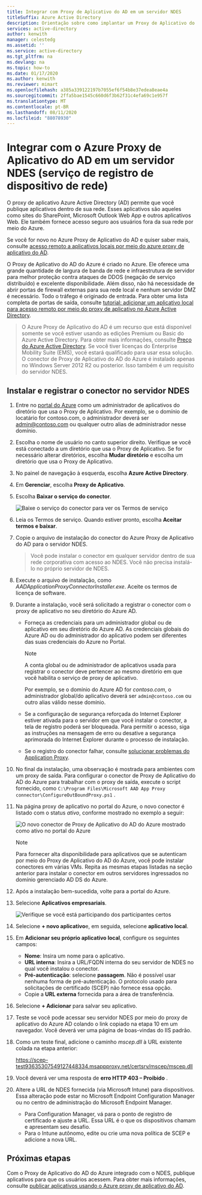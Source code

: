 ```yaml
---
title: Integrar com Proxy de Aplicativo do AD em um servidor NDES
titleSuffix: Azure Active Directory
description: Orientação sobre como implantar um Proxy de Aplicativo do Azure Active Directory para proteger seu servidor NDES.
services: active-directory
author: kenwith
manager: celestedg
ms.assetid: ''
ms.service: active-directory
ms.tgt_pltfrm: na
ms.devlang: na
ms.topic: how-to
ms.date: 01/17/2020
ms.author: kenwith
ms.reviewer: mimart
ms.openlocfilehash: a385a339122197b7055ef6f54b8e37edea8eae4a
ms.sourcegitcommit: 2ffa5bae1545c660d6f3b62f31c4efa69c1e957f
ms.translationtype: MT
ms.contentlocale: pt-BR
ms.lasthandoff: 08/11/2020
ms.locfileid: "88078930"
---
```

# <a name="integrate-with-azure-ad-application-proxy-on-a-network-device-enrollment-service-ndes-server"></a>Integrar com o Azure Proxy de Aplicativo do AD em um servidor NDES (serviço de registro de dispositivo de rede)

O proxy de aplicativo Azure Active Directory (AD) permite que você publique aplicativos dentro de sua rede. Esses aplicativos são aqueles como sites do SharePoint, Microsoft Outlook Web App e outros aplicativos Web. Ele também fornece acesso seguro aos usuários fora da sua rede por meio do Azure.

Se você for novo no Azure Proxy de Aplicativo do AD e quiser saber mais, consulte [acesso remoto a aplicativos locais por meio do azure proxy de aplicativo do AD](application-proxy.md).

O Proxy de Aplicativo do AD do Azure é criado no Azure. Ele oferece uma grande quantidade de largura de banda de rede e infraestrutura de servidor para melhor proteção contra ataques de DDOS (negação de serviço distribuído) e excelente disponibilidade. Além disso, não há necessidade de abrir portas de firewall externas para sua rede local e nenhum servidor DMZ é necessário. Todo o tráfego é originado de entrada. Para obter uma lista completa de portas de saída, consulte [tutorial: adicionar um aplicativo local para acesso remoto por meio do proxy de aplicativo no Azure Active Directory](https://docs.microsoft.com/azure/active-directory/manage-apps/application-proxy-add-on-premises-application#prepare-your-on-premises-environment).

> O Azure Proxy de Aplicativo do AD é um recurso que está disponível somente se você estiver usando as edições Premium ou Basic do Azure Active Directory. Para obter mais informações, consulte [Preço do Azure Active Directory](https://azure.microsoft.com/pricing/details/active-directory/). 
> Se você tiver licenças do Enterprise Mobility Suite (EMS), você estará qualificado para usar essa solução.
> O conector de Proxy de Aplicativo do AD do Azure é instalado apenas no Windows Server 2012 R2 ou posterior. Isso também é um requisito do servidor NDES.

## <a name="install-and-register-the-connector-on-the-ndes-server"></a>Instalar e registrar o conector no servidor NDES

1. Entre no [portal do Azure](https://portal.azure.com/) como um administrador de aplicativos do diretório que usa o Proxy de Aplicativo. Por exemplo, se o domínio de locatário for contoso.com, o administrador deverá ser admin@contoso.com ou qualquer outro alias de administrador nesse domínio.
1. Escolha o nome de usuário no canto superior direito. Verifique se você está conectado a um diretório que usa o Proxy de Aplicativo. Se for necessário alterar diretórios, escolha **Mudar diretório** e escolha um diretório que usa o Proxy de Aplicativo.
1. No painel de navegação à esquerda, escolha **Azure Active Directory**.
1. Em **Gerenciar**, escolha **Proxy de Aplicativo**.
1. Escolha **Baixar o serviço do conector**.

    ![Baixe o serviço do conector para ver os Termos de serviço](./media/active-directory-app-proxy-protect-ndes/application-proxy-download-connector-service.png)

1. Leia os Termos de serviço. Quando estiver pronto, escolha **Aceitar termos e baixar**.
1. Copie o arquivo de instalação do conector do Azure Proxy de Aplicativo do AD para o servidor NDES. 
   > Você pode instalar o conector em qualquer servidor dentro de sua rede corporativa com acesso ao NDES. Você não precisa instalá-lo no próprio servidor de NDES.
1. Execute o arquivo de instalação, como *AADApplicationProxyConnectorInstaller.exe*. Aceite os termos de licença de software.
1. Durante a instalação, você será solicitado a registrar o conector com o proxy de aplicativo no seu diretório do Azure AD.
   * Forneça as credenciais para um administrador global ou de aplicativo em seu diretório do Azure AD. As credenciais globais do Azure AD ou do administrador do aplicativo podem ser diferentes das suas credenciais do Azure no Portal.

        > [!NOTE]
        > A conta global ou de administrador de aplicativos usada para registrar o conector deve pertencer ao mesmo diretório em que você habilita o serviço de proxy de aplicativo.
        >
        > Por exemplo, se o domínio do Azure AD for *contoso.com*, o administrador global/do aplicativo deverá ser `admin@contoso.com` ou outro alias válido nesse domínio.

   * Se a configuração de segurança reforçada do Internet Explorer estiver ativada para o servidor em que você instalar o conector, a tela de registro poderá ser bloqueada. Para permitir o acesso, siga as instruções na mensagem de erro ou desative a segurança aprimorada do Internet Explorer durante o processo de instalação.
   * Se o registro do conector falhar, consulte [solucionar problemas do Application Proxy](application-proxy-troubleshoot.md).
1. No final da instalação, uma observação é mostrada para ambientes com um proxy de saída. Para configurar o conector de Proxy de Aplicativo do AD do Azure para trabalhar com o proxy de saída, execute o script fornecido, como `C:\Program Files\Microsoft AAD App Proxy connector\ConfigureOutBoundProxy.ps1` .
1. Na página proxy de aplicativo no portal do Azure, o novo conector é listado com o status *ativo*, conforme mostrado no exemplo a seguir:

    ![O novo conector de Proxy de Aplicativo do AD do Azure mostrado como ativo no portal do Azure](./media/active-directory-app-proxy-protect-ndes/connected-app-proxy.png)

    > [!NOTE]
    > Para fornecer alta disponibilidade para aplicativos que se autenticam por meio do Proxy de Aplicativo do AD do Azure, você pode instalar conectores em várias VMs. Repita as mesmas etapas listadas na seção anterior para instalar o conector em outros servidores ingressados no domínio gerenciado AD DS do Azure.

1. Após a instalação bem-sucedida, volte para a portal do Azure.

1. Selecione **Aplicativos empresariais**.

   ![Verifique se você está participando dos participantes certos](./media/active-directory-app-proxy-protect-ndes/azure-active-directory-enterprise-applications.png)

1. Selecione **+ novo aplicativo**e, em seguida, selecione **aplicativo local**. 

1. Em **Adicionar seu próprio aplicativo local**, configure os seguintes campos:

   * **Nome**: Insira um nome para o aplicativo.
   * **URL interna**: Insira a URL/FQDN interna do seu servidor de NDES no qual você instalou o conector.
   * **Pré-autenticação**: selecione **passagem**. Não é possível usar nenhuma forma de pré-autenticação. O protocolo usado para solicitações de certificado (SCEP) não fornece essa opção.
   * Copie a **URL externa** fornecida para a área de transferência.

1. Selecione **+ Adicionar** para salvar seu aplicativo.

1. Teste se você pode acessar seu servidor NDES por meio do proxy de aplicativo do Azure AD colando o link copiado na etapa 10 em um navegador. Você deverá ver uma página de boas-vindas do IIS padrão.

1. Como um teste final, adicione o caminho *mscep.dll* à URL existente colada na etapa anterior:

   https://scep-test93635307549127448334.msappproxy.net/certsrv/mscep/mscep.dll

1. Você deverá ver uma resposta de **erro HTTP 403 – Proibido** .

1. Altere a URL de NDES fornecida (via Microsoft Intune) para dispositivos. Essa alteração pode estar no Microsoft Endpoint Configuration Manager ou no centro de administração do Microsoft Endpoint Manager.

   * Para Configuration Manager, vá para o ponto de registro de certificado e ajuste a URL. Essa URL é o que os dispositivos chamam e apresentam seu desafio.
   * Para o Intune autônomo, edite ou crie uma nova política de SCEP e adicione a nova URL.

## <a name="next-steps"></a>Próximas etapas

Com o Proxy de Aplicativo do AD do Azure integrado com o NDES, publique aplicativos para que os usuários acessem. Para obter mais informações, consulte [publicar aplicativos usando o Azure proxy de aplicativo do AD](https://docs.microsoft.com/azure/active-directory/manage-apps/application-proxy-add-on-premises-application).
